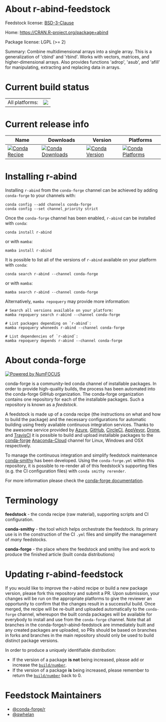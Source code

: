 About r-abind-feedstock
=======================

Feedstock license: [BSD-3-Clause](https://github.com/conda-forge/r-abind-feedstock/blob/main/LICENSE.txt)

Home: https://CRAN.R-project.org/package=abind

Package license: LGPL (>= 2)

Summary: Combine multidimensional arrays into a single array. This is a generalization of 'cbind' and 'rbind'.  Works with vectors, matrices, and higher-dimensional arrays.  Also provides functions 'adrop', 'asub', and 'afill' for manipulating, extracting and replacing data in arrays.

Current build status
====================


<table><tr><td>All platforms:</td>
    <td>
      <a href="https://dev.azure.com/conda-forge/feedstock-builds/_build/latest?definitionId=950&branchName=main">
        <img src="https://dev.azure.com/conda-forge/feedstock-builds/_apis/build/status/r-abind-feedstock?branchName=main">
      </a>
    </td>
  </tr>
</table>

Current release info
====================

| Name | Downloads | Version | Platforms |
| --- | --- | --- | --- |
| [![Conda Recipe](https://img.shields.io/badge/recipe-r--abind-green.svg)](https://anaconda.org/conda-forge/r-abind) | [![Conda Downloads](https://img.shields.io/conda/dn/conda-forge/r-abind.svg)](https://anaconda.org/conda-forge/r-abind) | [![Conda Version](https://img.shields.io/conda/vn/conda-forge/r-abind.svg)](https://anaconda.org/conda-forge/r-abind) | [![Conda Platforms](https://img.shields.io/conda/pn/conda-forge/r-abind.svg)](https://anaconda.org/conda-forge/r-abind) |

Installing r-abind
==================

Installing `r-abind` from the `conda-forge` channel can be achieved by adding `conda-forge` to your channels with:

```
conda config --add channels conda-forge
conda config --set channel_priority strict
```

Once the `conda-forge` channel has been enabled, `r-abind` can be installed with `conda`:

```
conda install r-abind
```

or with `mamba`:

```
mamba install r-abind
```

It is possible to list all of the versions of `r-abind` available on your platform with `conda`:

```
conda search r-abind --channel conda-forge
```

or with `mamba`:

```
mamba search r-abind --channel conda-forge
```

Alternatively, `mamba repoquery` may provide more information:

```
# Search all versions available on your platform:
mamba repoquery search r-abind --channel conda-forge

# List packages depending on `r-abind`:
mamba repoquery whoneeds r-abind --channel conda-forge

# List dependencies of `r-abind`:
mamba repoquery depends r-abind --channel conda-forge
```


About conda-forge
=================

[![Powered by
NumFOCUS](https://img.shields.io/badge/powered%20by-NumFOCUS-orange.svg?style=flat&colorA=E1523D&colorB=007D8A)](https://numfocus.org)

conda-forge is a community-led conda channel of installable packages.
In order to provide high-quality builds, the process has been automated into the
conda-forge GitHub organization. The conda-forge organization contains one repository
for each of the installable packages. Such a repository is known as a *feedstock*.

A feedstock is made up of a conda recipe (the instructions on what and how to build
the package) and the necessary configurations for automatic building using freely
available continuous integration services. Thanks to the awesome service provided by
[Azure](https://azure.microsoft.com/en-us/services/devops/), [GitHub](https://github.com/),
[CircleCI](https://circleci.com/), [AppVeyor](https://www.appveyor.com/),
[Drone](https://cloud.drone.io/welcome), and [TravisCI](https://travis-ci.com/)
it is possible to build and upload installable packages to the
[conda-forge](https://anaconda.org/conda-forge) [Anaconda-Cloud](https://anaconda.org/)
channel for Linux, Windows and OSX respectively.

To manage the continuous integration and simplify feedstock maintenance
[conda-smithy](https://github.com/conda-forge/conda-smithy) has been developed.
Using the ``conda-forge.yml`` within this repository, it is possible to re-render all of
this feedstock's supporting files (e.g. the CI configuration files) with ``conda smithy rerender``.

For more information please check the [conda-forge documentation](https://conda-forge.org/docs/).

Terminology
===========

**feedstock** - the conda recipe (raw material), supporting scripts and CI configuration.

**conda-smithy** - the tool which helps orchestrate the feedstock.
                   Its primary use is in the construction of the CI ``.yml`` files
                   and simplify the management of *many* feedstocks.

**conda-forge** - the place where the feedstock and smithy live and work to
                  produce the finished article (built conda distributions)


Updating r-abind-feedstock
==========================

If you would like to improve the r-abind recipe or build a new
package version, please fork this repository and submit a PR. Upon submission,
your changes will be run on the appropriate platforms to give the reviewer an
opportunity to confirm that the changes result in a successful build. Once
merged, the recipe will be re-built and uploaded automatically to the
`conda-forge` channel, whereupon the built conda packages will be available for
everybody to install and use from the `conda-forge` channel.
Note that all branches in the conda-forge/r-abind-feedstock are
immediately built and any created packages are uploaded, so PRs should be based
on branches in forks and branches in the main repository should only be used to
build distinct package versions.

In order to produce a uniquely identifiable distribution:
 * If the version of a package **is not** being increased, please add or increase
   the [``build/number``](https://docs.conda.io/projects/conda-build/en/latest/resources/define-metadata.html#build-number-and-string).
 * If the version of a package **is** being increased, please remember to return
   the [``build/number``](https://docs.conda.io/projects/conda-build/en/latest/resources/define-metadata.html#build-number-and-string)
   back to 0.

Feedstock Maintainers
=====================

* [@conda-forge/r](https://github.com/conda-forge/r/)
* [@qwhelan](https://github.com/qwhelan/)

